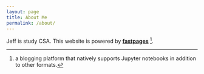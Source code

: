 ```yaml
---
layout: page
title: About Me
permalink: /about/
---
```


Jeff is study CSA.
This website is powered by **[fastpages](https://github.com/jeffuc/fastpages-csa)** [^1].



[^1]:a blogging platform that natively supports Jupyter notebooks in addition to other formats.

